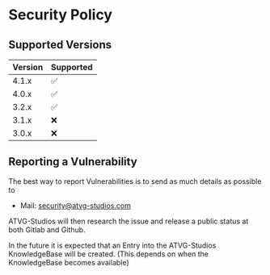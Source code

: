# Security Policy

## Supported Versions

| Version | Supported          |
| ------- | ------------------ |
| 4.1.x   | :white_check_mark: |
| 4.0.x   | :white_check_mark: |
| 3.2.x   | :white_check_mark: |
| 3.1.x   | :x:                |
| 3.0.x   | :x:                |

## Reporting a Vulnerability

The best way to report Vulnerabilities is to send as much details as possible to

* Mail: [security@atvg-studios.com](mailto:security@atvg-studios.com)

ATVG-Studios will then research the issue and release a public status at both Gitlab and Github.

In the future it is expected that an Entry into the ATVG-Studios KnowledgeBase will be created.
(This depends on when the KnowledgeBase becomes available)